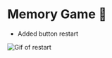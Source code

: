 
# Memory Game 📝  

- Added button restart

![Gif of restart](https://github.com/DanielXavierJob/studying-memory-game/blob/main/doc/gif-restart.gif?raw=true)


